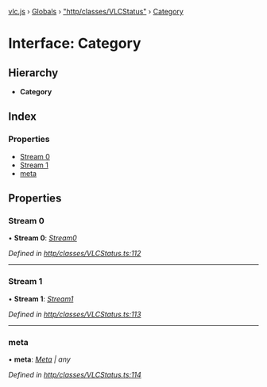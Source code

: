 [vlc.js](../README.md) › [Globals](../globals.md) › ["http/classes/VLCStatus"](../modules/_http_classes_vlcstatus_.md) › [Category](_http_classes_vlcstatus_.category.md)

# Interface: Category

## Hierarchy

* **Category**

## Index

### Properties

* [Stream 0](_http_classes_vlcstatus_.category.md#stream-0)
* [Stream 1](_http_classes_vlcstatus_.category.md#stream-1)
* [meta](_http_classes_vlcstatus_.category.md#meta)

## Properties

###  Stream 0

• **Stream 0**: *[Stream0](_http_classes_vlcstatus_.stream0.md)*

*Defined in [http/classes/VLCStatus.ts:112](https://github.com/dylhack/vlc.js/blob/3931a7c/src/http/classes/VLCStatus.ts#L112)*

___

###  Stream 1

• **Stream 1**: *[Stream1](_http_classes_vlcstatus_.stream1.md)*

*Defined in [http/classes/VLCStatus.ts:113](https://github.com/dylhack/vlc.js/blob/3931a7c/src/http/classes/VLCStatus.ts#L113)*

___

###  meta

• **meta**: *[Meta](_http_classes_vlcstatus_.meta.md) | any*

*Defined in [http/classes/VLCStatus.ts:114](https://github.com/dylhack/vlc.js/blob/3931a7c/src/http/classes/VLCStatus.ts#L114)*
